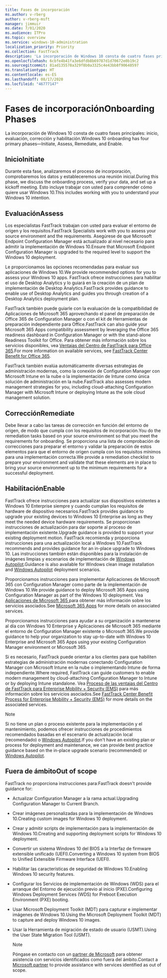 ```yaml
---
title: Fases de incorporación
ms.author: v-rberg
author: v-rberg-msft
manager: jimmuir
ms.date: 7/01/2020
ms.audience: ITPro
ms.topic: overview
ms.service: windows-10-administration
localization_priority: Priority
ms.collection: FastTrack
description: 'La incorporación de Windows 10 consta de cuatro fases principales: inicio, evaluación, corrección y habilitación.'
ms.openlocfilehash: 6cbfe4b41fa3e6dfdb8b69787d1d70672e0b19c2
ms.sourcegitcommit: 81ad135578a329f8b0a3325c4e43bb8f90648597
ms.translationtype: HT
ms.contentlocale: es-ES
ms.lasthandoff: 08/17/2020
ms.locfileid: "46777147"
---
```

# <a name="onboarding-phases"></a><span data-ttu-id="ce656-103">Fases de incorporación</span><span class="sxs-lookup"><span data-stu-id="ce656-103">Onboarding Phases</span></span>

<span data-ttu-id="ce656-104">La incorporación de Windows 10 consta de cuatro fases principales: inicio, evaluación, corrección y habilitación.</span><span class="sxs-lookup"><span data-stu-id="ce656-104">Windows 10 onboarding has four primary phases—Initiate, Assess, Remediate, and Enable.</span></span>

## <a name="initiate"></a><span data-ttu-id="ce656-105">Inicio</span><span class="sxs-lookup"><span data-stu-id="ce656-105">Initiate</span></span>

<span data-ttu-id="ce656-106">Durante esta fase, analizaremos el proceso de incorporación, comprobaremos los datos y estableceremos una reunión inicial.</span><span class="sxs-lookup"><span data-stu-id="ce656-106">During this phase, we discuss the onboarding process, verify your data, and set up a kickoff meeting.</span></span> <span data-ttu-id="ce656-107">Esto incluye trabajar con usted para comprender cómo quiere usar Windows 10.</span><span class="sxs-lookup"><span data-stu-id="ce656-107">This includes working with you to understand your Windows 10 intention.</span></span>

## <a name="assess"></a><span data-ttu-id="ce656-108">Evaluación</span><span class="sxs-lookup"><span data-stu-id="ce656-108">Assess</span></span>

<span data-ttu-id="ce656-109">Los especialistas FastTrack trabajan con usted para evaluar el entorno de origen y los requisitos.</span><span class="sxs-lookup"><span data-stu-id="ce656-109">FastTrack Specialists work with you to assess your source environment and the requirements.</span></span> <span data-ttu-id="ce656-110">Asegúrese de que Microsoft Endpoint Configuration Manager está actualizado al nivel necesario para admitir la implementación de Windows 10.</span><span class="sxs-lookup"><span data-stu-id="ce656-110">Ensure that Microsoft Endpoint Configuration Manager is upgraded to the required level to support the Windows 10 deployment.</span></span> 

<span data-ttu-id="ce656-111">Le proporcionamos las opciones recomendadas para evaluar sus aplicaciones de Windows 10.</span><span class="sxs-lookup"><span data-stu-id="ce656-111">We provide recommended options for you to assess your Windows 10 apps.</span></span> <span data-ttu-id="ce656-112">FastTrack ofrece instrucciones para habilitar el uso de Desktop Analytics y lo guiará en la creación de un plan de implementación de Desktop Analytics.</span><span class="sxs-lookup"><span data-stu-id="ce656-112">FastTrack provides guidance to enable use of Desktop Analytics and guides you through creation of a Desktop Analytics deployment plan.</span></span>

<span data-ttu-id="ce656-113">FastTrack también puede guiarle con la evaluación de la compatibilidad de Aplicaciones de Microsoft 365 aprovechando el panel de preparación de Office 365 de Configuration Manager o con el kit de Herramientas de preparación independiente para Office.</span><span class="sxs-lookup"><span data-stu-id="ce656-113">FastTrack can also guide your Microsoft 365 Apps compatibility assessment by leveraging the Office 365 readiness dashboard in Configuration Manager or with the stand-alone Readiness Toolkit for Office.</span></span> <span data-ttu-id="ce656-114">Para obtener más información sobre los servicios disponibles, vea [Ventajas del Centro de FastTrack para Office 365](O365-fasttrack-benefit-for-office-365.md).</span><span class="sxs-lookup"><span data-stu-id="ce656-114">For more information on available services, see [FastTrack Center Benefit for Office 365](O365-fasttrack-benefit-for-office-365.md).</span></span> 

<span data-ttu-id="ce656-115">FastTrack también evalúa automáticamente diversas estrategias de administración modernas, como la conexión de Configuration Manager con Microsoft Intune en la nube o la implementación de Intune como única solución de administración en la nube.</span><span class="sxs-lookup"><span data-stu-id="ce656-115">FastTrack also assesses modern management strategies for you, including cloud-attaching Configuration Manager with Microsoft Intune or deploying Intune as the sole cloud management solution.</span></span>

## <a name="remediate"></a><span data-ttu-id="ce656-116">Corrección</span><span class="sxs-lookup"><span data-stu-id="ce656-116">Remediate</span></span>

<span data-ttu-id="ce656-117">Debe llevar a cabo las tareas de corrección en función del entorno de origen, de modo que cumpla con los requisitos de incorporación.</span><span class="sxs-lookup"><span data-stu-id="ce656-117">You do the remediation tasks based on your source environment so that you meet the requirements for onboarding.</span></span> <span data-ttu-id="ce656-118">Se proporciona una lista de comprobación de correcciones para preparar el entorno y validar la preparación de estos elementos para que el entorno de origen cumpla con los requisitos mínimos para una implementación correcta.</span><span class="sxs-lookup"><span data-stu-id="ce656-118">We provide a remediation checklist to prepare your environment and validate that these elements are in place to bring your source environment up to the minimum requirements for a successful deployment.</span></span> 

## <a name="enable"></a><span data-ttu-id="ce656-119">Habilitación</span><span class="sxs-lookup"><span data-stu-id="ce656-119">Enable</span></span>

<span data-ttu-id="ce656-120">FastTrack ofrece instrucciones para actualizar sus dispositivos existentes a Windows 10 Enterprise siempre y cuando cumplan los requisitos de hardware de dispositivo necesarios.</span><span class="sxs-lookup"><span data-stu-id="ce656-120">FastTrack provides guidance to upgrade your existing devices to Windows 10 Enterprise as long as they meet the needed device hardware requirements.</span></span> <span data-ttu-id="ce656-121">Se proporcionan instrucciones de actualización para dar soporte al proceso de implementación existente.</span><span class="sxs-lookup"><span data-stu-id="ce656-121">Upgrade guidance is provided to support your existing deployment motion.</span></span> <span data-ttu-id="ce656-122">FastTrack recomienda y proporciona instrucciones para una actualización local a Windows 10.</span><span class="sxs-lookup"><span data-stu-id="ce656-122">FastTrack recommends and provides guidance for an in-place upgrade to Windows 10.</span></span> <span data-ttu-id="ce656-123">Las instrucciones también están disponibles para la instalación de imágenes limpias y escenarios de implementación de [Windows Autopilot](EMS-onboarding-phases.md#windows-autopilot).</span><span class="sxs-lookup"><span data-stu-id="ce656-123">Guidance is also available for Windows clean image installation and [Windows Autopilot](EMS-onboarding-phases.md#windows-autopilot) deployment scenarios.</span></span> 

<span data-ttu-id="ce656-124">Proporcionamos instrucciones para implementar Aplicaciones de Microsoft 365 con Configuration Manager como parte de la implementación de Windows 10.</span><span class="sxs-lookup"><span data-stu-id="ce656-124">We provide guidance to deploy Microsoft 365 Apps using Configuration Manager as part of the Windows 10 deployment.</span></span> <span data-ttu-id="ce656-125">Vea [Aplicaciones de Microsoft 365 ](O365-onboarding-and-migration.md#microsoft-365-apps) para obtener más información sobre los servicios asociados.</span><span class="sxs-lookup"><span data-stu-id="ce656-125">See [Microsoft 365 Apps](O365-onboarding-and-migration.md#microsoft-365-apps) for more details on associated services.</span></span>

<span data-ttu-id="ce656-126">Proporcionamos instrucciones para ayudar a su organización a mantenerse al día con Windows 10 Enterprise y Aplicaciones de Microsoft 365 mediante el entorno de Configuration Manager existente o Microsoft 365.</span><span class="sxs-lookup"><span data-stu-id="ce656-126">We provide guidance to help your organization to stay up-to-date with Windows 10 Enterprise and Microsoft 365 Apps using your existing Configuration Manager environment or Microsoft 365.</span></span>

<span data-ttu-id="ce656-127">Si es necesario, FastTrack puede orientar a los clientes para que habiliten estrategias de administración modernas conectando Configuration Manager con Microsoft Intune en la nube o implementando Intune de forma independiente.</span><span class="sxs-lookup"><span data-stu-id="ce656-127">Where required, FastTrack can guide customers to enable modern management by cloud-attaching Configuration Manager to Intune or by deploying Intune standalone.</span></span> <span data-ttu-id="ce656-128">Vea [Proceso de las ventajas del Centro de FastTrack para Enterprise Mobility + Security (EMS)](EMS-fasttrack-process.md) para más información sobre los servicios asociados.</span><span class="sxs-lookup"><span data-stu-id="ce656-128">See [FastTrack Center Benefit Process for Enterprise Mobility + Security (EMS)](EMS-fasttrack-process.md) for more details on the associated services.</span></span>

> [!NOTE]
> <span data-ttu-id="ce656-129">Si no tiene un plan o proceso existente para la implementación y el mantenimiento, podemos ofrecer instrucciones de procedimientos recomendados basadas en el escenario de actualización local (recomendado) o [Windows Autopilot](EMS-onboarding-phases.md#windows-autopilot).</span><span class="sxs-lookup"><span data-stu-id="ce656-129">If you don't have an existing plan or process for deployment and maintenance, we can provide best practice guidance based on the in-place upgrade scenario (recommended) or [Windows Autopilot](EMS-onboarding-phases.md#windows-autopilot).</span></span>

## <a name="out-of-scope"></a><span data-ttu-id="ce656-130">Fuera de ámbito</span><span class="sxs-lookup"><span data-stu-id="ce656-130">Out of scope</span></span>

<span data-ttu-id="ce656-131">FastTrack no proporciona instrucciones para:</span><span class="sxs-lookup"><span data-stu-id="ce656-131">FastTrack doesn't provide guidance for:</span></span>

- <span data-ttu-id="ce656-132">Actualizar Configuration Manager a la rama actual.</span><span class="sxs-lookup"><span data-stu-id="ce656-132">Upgrading Configuration Manager to Current Branch.</span></span>
- <span data-ttu-id="ce656-133">Crear imágenes personalizadas para la implementación de Windows 10.</span><span class="sxs-lookup"><span data-stu-id="ce656-133">Creating custom images for Windows 10 deployment.</span></span>
- <span data-ttu-id="ce656-134">Crear y admitir scripts de implementación para la implementación de Windows 10.</span><span class="sxs-lookup"><span data-stu-id="ce656-134">Creating and supporting deployment scripts for Windows 10 deployment.</span></span>
- <span data-ttu-id="ce656-135">Convertir un sistema Windows 10 del BIOS a la Interfaz de firmware extensible unificado (UEFI).</span><span class="sxs-lookup"><span data-stu-id="ce656-135">Converting a Windows 10 system from BIOS to Unified Extensible Firmware Interface (UEFI).</span></span>
- <span data-ttu-id="ce656-136">Habilitar las características de seguridad de Windows 10.</span><span class="sxs-lookup"><span data-stu-id="ce656-136">Enabling Windows 10 security features.</span></span> 
- <span data-ttu-id="ce656-137">Configurar los Servicios de implementación de Windows (WDS) para el arranque del Entorno de ejecución previo al inicio (PXE).</span><span class="sxs-lookup"><span data-stu-id="ce656-137">Configuring Windows Deployment Services (WDS) for Preboot Execution Environment (PXE) booting.</span></span>
- <span data-ttu-id="ce656-138">Usar Microsoft Deployment Toolkit (MDT) para capturar e implementar imágenes de Windows 10.</span><span class="sxs-lookup"><span data-stu-id="ce656-138">Using the Microsoft Deployment Toolkit (MDT) to capture and deploy Windows 10 images.</span></span>
- <span data-ttu-id="ce656-139">Usar la Herramienta de migración de estado de usuario (USMT).</span><span class="sxs-lookup"><span data-stu-id="ce656-139">Using the User State Migration Tool (USMT).</span></span>

  > [!NOTE]
  > <span data-ttu-id="ce656-140">Póngase en contacto con un [partner de Microsoft](https://go.microsoft.com/fwlink/?linkid=2080150) para obtener asistencia con servicios identificados como fuera del ámbito.</span><span class="sxs-lookup"><span data-stu-id="ce656-140">Contact a [Microsoft partner](https://go.microsoft.com/fwlink/?linkid=2080150) to provide assistance with services identified as out of scope.</span></span>

 